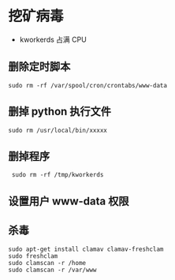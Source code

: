 # 挖矿病毒

* kworkerds 占满 CPU

## 删除定时脚本

```shell
sudo rm -rf /var/spool/cron/crontabs/www-data
```

## 删掉 python 执行文件

```shell
sudo rm /usr/local/bin/xxxxx
```

## 删掉程序

```shell
 sudo rm -rf /tmp/kworkerds
 ```

## 设置用户 www-data 权限

## 杀毒

```shell
sudo apt-get install clamav clamav-freshclam
sudo freshclam
sudo clamscan -r /home
sudo clamscan -r /var/www
```